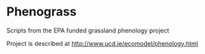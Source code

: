 # Phenograss
Scripts from the EPA funded grassland phenology project

Project is described at http://www.ucd.ie/ecomodel/phenology.html
